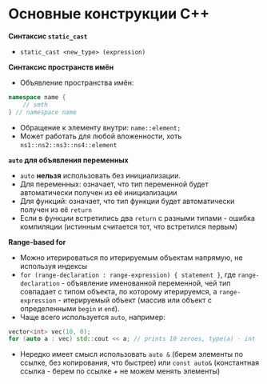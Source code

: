 # Основные конструкции С++

**Синтаксис `static_cast`**

* `static_cast <new_type> (expression)`

**Синтаксис пространств имён**

* Объявление пространства имён:

```c++
namespace name {
    // smth
} // namespace name
```

* Обращение к элементу внутри: `name::element;`
* Может работать для любой вложенности, хоть `ns1::ns2::ns3::ns4::element`

**`auto` для объявления переменных**

* `auto` **нельзя** использовать без инициализации.
* Для переменных: означает, что тип переменной будет автоматически получен из её инициализации
* Для функций: означает, что тип функции будет автоматически получен из её `return`
* Если в функции встретились два `return` с разными типами - ошибка компиляции (истинным считается
  тот, что встретился первым)

**Range-based for**

* Можно итерироваться по итерируемым объектам напрямую, не используя индексы
* `for (range-declaration : range-expression) { statement }`, где `range-declaration` - объявление
  именованной переменной, чей тип совпадает с типом объекта, по которому итерируемся,
  а `range-expression` - итерируемый объект (массив или объект с определенными `begin` и `end`).
* Чаще всего используется `auto`, например:

```c++
vector<int> vec(10, 0);
for (auto a : vec) std::cout << a; // prints 10 zeroes, type(a) - int
```

* Нередко имеет смысл использовать `auto &` (берем элементы по ссылке, без копирования, что быстрее)
  или `const auto&` (константная ссылка - берем по ссылке + не можем менять элементы)
